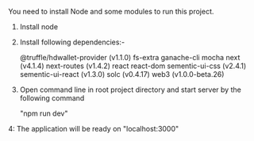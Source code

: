 You need to install Node and some modules to run this project.

1. Install node

2. Install following dependencies:-
    
    @truffle/hdwallet-provider (v1.1.0)
    fs-extra
    ganache-cli
    mocha
    next (v4.1.4)
    next-routes (v1.4.2)
    react
    react-dom
    sementic-ui-css (v2.4.1)
    sementic-ui-react (v1.3.0)
    solc (v0.4.17)
    web3 (v1.0.0-beta.26)

3. Open command line in root project directory and start server by the following command
    
    "npm run dev"

4: The application will be ready on "localhost:3000"
